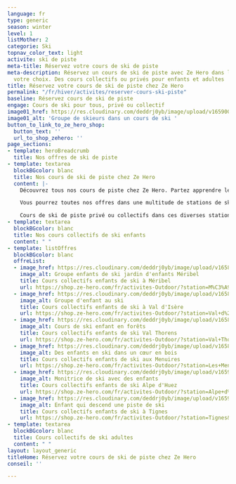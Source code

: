 ```yaml
---
language: fr
type: generic
season: winter
level: 1
listMother: 2
categorie: Ski
topnav_color_text: light
activite: ski de piste
meta-title: Réservez votre cours de ski de piste
meta-description: Réservez un cours de ski de piste avec Ze Hero dans la station de
  votre choix. Des cours collectifs ou privés pour enfants et adultes
title: Réservez votre cours de ski de piste chez Ze Hero
permalink: "/fr/hiver/activites/reserver-cours-ski-piste"
baseline: Réservez cours de ski de piste
engage: Cours de ski pour tous, privé ou collectif
image01_href: https://res.cloudinary.com/deddrj0yb/image/upload/v1659001434/website/winter/_S9C8408.jpg
image01_alt: 'Groupe de skieurs dans un cours de ski '
button_to_link_to_ze_hero_shop:
  button_text: ''
  url_to_shop_zehero: ''
page_sections:
- template: heroBreadcrumb
  title: Nos offres de ski de piste
- template: textarea
  blockBGcolor: blanc
  title: Nos cours de ski de piste chez Ze Hero
  content: |-
    Découvrez tous nos cours de piste chez Ze Hero. Partez apprendre le ski, progresser ou même vous perfectionner dans le ski de piste ou le ski alpin. Nous vous proposons un choix varié de cours de ski pour tous les niveaux. Vous trouverez des cours pour les tout-petits avec la mise en place de cours de ski dans un jardin d’enfants. Mais vous pourrez également réserver des cours de ski pour les enfants ainsi que les adolescents. Réservez également des cours de ski pour les adultes quel que soit votre niveau.

    Vous pourrez toutes nos offres dans une multitude de stations de ski tel que Val Thorens, Courchevel, Méribel, Val d'Isère, Tignes, l'Alpe d'Huez.

    Cours de ski de piste privé ou collectifs dans ces diverses stations, voici toutes nos offres pour vous :
- template: textarea
  blockBGcolor: blanc
  title: Nos cours collectifs de ski enfants
  content: " "
- template: listOffres
  blockBGcolor: blanc
  offreList:
  - image_href: https://res.cloudinary.com/deddrj0yb/image/upload/v1658996211/website/winter/274304879_9815804441824272_4635561574557194954_n.jpg
    image_alt: Groupe enfants de ski jardin d'enfants Méribel
    title: Cours collectifs enfants de ski à Méribel
    url: https://shop.ze-hero.com/fr/activites-Outdoor/?station=M%C3%A9ribel&calessonstype=Cours+collectif&catypegenderlistsummer=Enfant&calessonsactivitytype=Ski&start-date=
  - image_href: https://res.cloudinary.com/deddrj0yb/image/upload/v1658996206/website/winter/272330231_9636082283129823_3776211539232788480_n.jpg
    image_alt: Groupe d'enfant au ski
    title: Cours collectifs enfants de ski à Val d'Isère
    url: https://shop.ze-hero.com/fr/activites-Outdoor/?station=Val+d%27Is%C3%A8re&calessonstype=Cours+collectif&catypegenderlistsummer=Enfant&calessonsactivitytype=Ski&start-date=
  - image_href: https://res.cloudinary.com/deddrj0yb/image/upload/v1658996211/website/winter/274304879_9815804441824272_4635561574557194954_n.jpg
    image_alt: Cours de ski enfant en forêts
    title: Cours collectifs enfants de ski Val Thorens
    url: https://shop.ze-hero.com/fr/activites-Outdoor/?station=Val+Thorens&calessonstype=Cours+collectif&catypegenderlistsummer=Enfant&calessonsactivitytype=Ski&start-date=
  - image_href: https://res.cloudinary.com/deddrj0yb/image/upload/v1658996201/website/winter/271138277_9504656022939117_4665647267077091834_n.jpg
    image_alt: Des enfants en ski dans un cœur en bois
    title: Cours collectifs enfants de ski aux Menuires
    url: https://shop.ze-hero.com/fr/activites-Outdoor/?station=Les+Menuires&calessonstype=Cours+collectif&catypegenderlistsummer=Enfant&calessonsactivitytype=Ski&start-date=
  - image_href: https://res.cloudinary.com/deddrj0yb/image/upload/v1659354930/website/winter/1528750.jpg
    image_alt: Monitrice de ski avec des enfants
    title: Cours collectifs enfants de ski Alpe d'Huez
    url: https://shop.ze-hero.com/fr/activites-Outdoor/?station=Alpe+d%27Huez&calessonstype=Cours+collectif&catypegenderlistsummer=Enfant&calessonsactivitytype=Ski&start-date=
  - image_href: https://res.cloudinary.com/deddrj0yb/image/upload/v1659355015/website/winter/IMG_6997.jpg
    image_alt: Enfant qui descend une piste de ski
    title: Cours collectifs enfants de ski à Tignes
    url: https://shop.ze-hero.com/fr/activites-Outdoor/?station=Tignes&calessonstype=Cours+collectif&catypegenderlistsummer=Enfant&calessonsactivitytype=Ski&start-date=
- template: textarea
  blockBGcolor: blanc
  title: Cours collectifs de ski adultes
  content: " "
layout: layout_generic
titleHome: Réservez votre cours de ski de piste chez Ze Hero
conseil: ''

---
```

